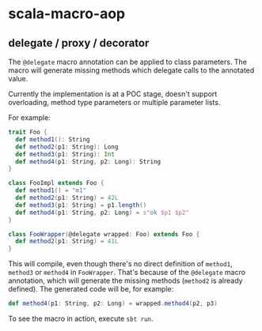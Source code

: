 scala-macro-aop
===============

delegate / proxy / decorator
----------------------------

The `@delegate` macro annotation can be applied to class parameters. The macro will generate missing methods which
delegate calls to the annotated value.

Currently the implementation is at a POC stage, doesn't support overloading, method type parameters or multiple
parameter lists.

For example:

````scala
trait Foo {
  def method1(): String
  def method2(p1: String): Long
  def method3(p1: String): Int
  def method4(p1: String, p2: Long): String
}

class FooImpl extends Foo {
  def method1() = "m1"
  def method2(p1: String) = 42L
  def method3(p1: String) = p1.length()
  def method4(p1: String, p2: Long) = s"ok $p1 $p2"
}

class FooWrapper(@delegate wrapped: Foo) extends Foo {
  def method2(p1: String) = 41L
}
````

This will compile, even though there's no direct definition of `method1`, `method3` or `method4` in `FooWrapper`.
That's because of the `@delegate` macro annotation, which will generate the missing methods (`method2` is already
defined). The generated code will be, for example:

````scala
def method4(p1: String, p2: Long) = wrapped.method4(p2, p3)
````

To see the macro in action, execute `sbt run`.


